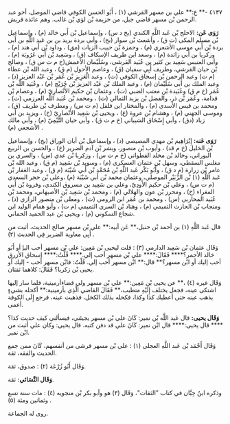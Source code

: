٤١٣٧ -** ع:** علي بن مسهر القرشي (١) ، أَبُو الحسن الكوفي قاضي الموصل، أخو عبد الرحمن بْن مسهر قاضي جبل، من خزيمة بْن لؤي بْن غالب. وهم عائذة قريش.

**رَوَى عَن:** الاحلج بْن عَبد اللَّهِ الكندي (بخ د س) ، وإسماعيل بْن أَبي خالد (م) ، وإسماعيل بْن مسلم المكي (ت ق) ، وأشعث بْن سوار (بخ) ، وأبي بردة بريد بن بن عَبد اللَّهِ بن أَبي بردة بْن أَبي موسى الأشعري (م) ، وحمزة بْن حبيب الزيات (مق) ، وداود بْن أَبي هند (م) ، وزكريا بن أَبي زائدة (م) ، وسعد ابن طريف الإسكاف (ق) ، وسَعِيد بْن أَبي عَرُوبَة (م) ، وأبي العنبس سَعِيد بن كثير بن عُبَيد القرشي، وسُلَيْمان الأعمش(خ م ت س ق) ، وصالح بْن حيان القرشي، وطريف أَبِي سفيان (ق) ، وعاصم الأحول (م ق) ، وعبد الله بْن عطاء (م ت) وعبد الرحمن بْن إسحاق الكوفي (ت) ، وعبد الْعَزِيزِ بْن عُمَر بْن عَبْد العزيز (د) ، وعبد الملك بن أَبي سُلَيْمان (م) ، وعبد الملك بْن عَبْد العزيز بْن جُرَيْج (م) ، وعُبَيد اللَّه بْن عُمَر (خ م ق) وعُبَيدة بْن معتب الضبي (ت) ، وعثمان بْن حكيم الأَنْصارِيّ (م) ، وعصام بْن قدامة، وعُمَر بْن ذر، والفضل بْن يزيد الثمالي (ت) ، ومحمد بْن عُبَيد اللَّه العرزمي (ت) ، ومحمد بن قيس الأسدي (م) ، والمختار ابن فلفل (م ت س) ، ومطرف بْن طريف (ق) ، وموسى الجهني (م) ، وهشام بْن عروة (ع) ، ويحيى بْن سَعِيد الأَنْصارِيّ (خ) ، ويزيد بن أَبي زياد (دق) ، وأبي إِسْحَاق الشيباني (خ م ت ق) ، وأبي حيان التَّيْمِيّ (م) ، وأبي مالك الأشجعي (م) .

**رَوَى عَنه:** إِبْرَاهِيم بْن مهدي المصيصي (د) ، وإسماعيل بْن أبان الوراق (بخ) ، وإسماعيل بْن الخليل (خ م قد) ، وأيوب بْن منصور، وبشر بْن آدم الضرير (خ) ، والحسن بن الربيع البوراني، وخالد بْن مخلد القطواني (خ م ت س) ، وزكريا بْن عدي (س) ، والسري ين مغلس السقطي، وسهل بْن عثمان العسكري (م) ، وسويد بْن سَعِيد (م ق) ، وعبد الله بْن عامر بْن زرارة (م د ق) ، وأَبُو بَكْر عَبد اللَّهِ بْن مُحَمَّد بْن أَبي شَيْبَة (م ق) ، وعبد الغفار بْن عَبد اللَّهِ (١) بْن الزُّبَيْر الموصلي، وعثمان محمد بْن أَبي شَيْبَة (م) ،وعلي بْن حجر السعدي (م ت س) ، وعلي بْن حكيم الأَودِيّ، وعلي بن سَعِيد بن مسروق الكندي، وفروة بْن أَبي المغراء (خ) ، ومحرز بْن عون والهلالي (م) ، ومحمد بْن سَعِيد بْن الأصبهاني، ومحمد بْن عُبَيد المحاربي (س) ، ومحمد بن عُمَر ابن الرومي (ت) ، ومعلى بْن منصور الرازي (د) ، ومنجاب بْن الحارث التميمي (م) ، وهناد بْن السري التميمي (م ت) ، وأبو همام الوليد ابن شجاع السكوني (م) ، ويحيى بْن عبد الحميد الحماني.

قال عَبد اللَّهِ (١) بن أحمد بْن حنبل،** عَن أبيه:** علي بْن مسهر صالح الحديث، أثبت من أَبِي معاوية الضرير فِي الحديث (٢) .

وَقَال عثمان بْن سَعِيد الدارمي (٣) : قلت ليحيى بْن مَعِين: علي بْن مسهر أحب اليإ أو أَبُو خالد الأحمر؟**** فَقَالَ:**** علي بْن مسهر أحب إلي.**** قُلْتُ:**** إسحاق الأزرق أحب إليك أو ابْن مسهر؟** قال:** ابْن مسهر أحب إلي. قُلْتُ: فابْن مسهر أحب - إليك أو يحيى بْن زكريا؟ فَقَالَ: كلاهما ثقتان.

وَقَال غيره (٤) ،** عن يحيى بْن مَعِين:** علي بْن مسهر ولي قضاءأرمينية، فلما سار إليها اشتكى عينه، فجعل يختلف إِلَيْهِ متطبب،** فَقَالَ القاضي الَّذِي بأرمينية:** أكحله بشيءٍ يذهب عينه حتى أعطيك كذا وكذا، فكحله بذلك الكحل، فذهبت عينه، فرجع إِلَى الكوفة أعمى.

**وَقَال يحيى:** قال عَبد اللَّه بْن نمير: كَانَ علي بْن مسهر يجيئني، فيسألني كيف حديث كذا؟**** قال يحيى:**** قال ابْن نمير: كَانَ علي قد دفن كتبه. قال يحيى: وكان علي أثبت من ابْن نمير.

وَقَال أَحْمَد بْن عَبد اللَّهِ العجلي (١) : علي بْن مسهر قرشي من أنفسهم، كَانَ ممن جمع الحديث والفقه، ثقة.

وَقَال أَبُو زُرْعَة (٢) : صدوق، ثقة.

**وَقَال النَّسَائي:** ثقة.

وذكره ابنُ حِبَّان في كتاب "الثقات"، وَقَال (٣) هو وأبو بكر بْن منجويه (٤) : مات سنة تسع وثمانين ومئة (٥) .

روى له الجماعة.